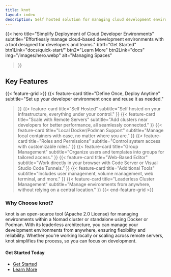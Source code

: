 ```yaml
---
title: knot
layout: index
description: Self hosted solution for managing cloud development environments.
---
```


{{< hero
  title="Simplify Deployment of Cloud Developer Environments"
  subtitle="Effortlessly manage cloud-based development environments with a tool designed for developers and teams."
  btn1="Get Started"
  btn1Link="docs/quick-start/"
  btn2="Learn More"
  btn2Link="docs"
  img="/images/hero.webp"
  alt="Managing Spaces"
>}}

## Key Features

{{< feature-grid >}}
  {{< feature-card
    title="Define Once, Deploy Anytime"
    subtitle="Set up your developer environment once and reuse it as needed."
  >}}
  {{< feature-card
    title="Self Hosted"
    subtitle="Self hosted on your infrastructure, everything under your control."
  >}}
  {{< feature-card
    title="Scale with Remote Servers"
    subtitle="Add clusters near developers for better performance, all seamlessly connected."
  >}}
  {{< feature-card
    title="Local Docker/Podman Support"
    subtitle="Manage local containers with ease, no matter where you are."
  >}}
  {{< feature-card
    title="Roles and Permissions"
    subtitle="Control system access with customizable roles."
  >}}
  {{< feature-card
    title="Group Management"
    subtitle="Organize users and templates into groups for tailored access."
  >}}
  {{< feature-card
    title="Web-Based Editor"
    subtitle="Work directly in your browser with Code Server or Visual Studio Code Tunnels."
  >}}
  {{< feature-card
    title="Additional Tools"
    subtitle="Includes user management, volume management, web terminal, and more."
  >}}
  {{< feature-card
    title="Leaderless Cluster Management"
    subtitle="Manage environments from anywhere, without relying on a central location."
  >}}
{{< end-feature-grid >}}

### Why Choose knot?

knot is an open-source tool (Apache 2.0 License) for managing environments within a Nomad cluster or standalone using Docker or Podman. With its leaderless architecture, you can manage your development environments from anywhere, ensuring flexibility and reliability. Whether you're working locally or scaling across remote servers, knot simplifies the process, so you can focus on development.

#### Get Started Today

- [Get Started](/docs)
- [Learn More](/about)
